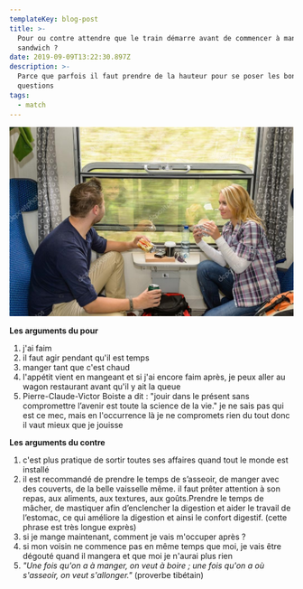 ```yaml
---
templateKey: blog-post
title: >-
  Pour ou contre attendre que le train démarre avant de commencer à manger son
  sandwich ?
date: 2019-09-09T13:22:30.897Z
description: >-
  Parce que parfois il faut prendre de la hauteur pour se poser les bonnes
  questions
tags:
  - match
---
```

![](/static/img/depositphotos_17417839-stock-photo-man-looking-out-the-train.jpg)

**Les arguments du pour**

1. j'ai faim
2. il faut agir pendant qu'il est temps
3. manger tant que c'est chaud
4. l'appétit vient en mangeant et si j'ai encore faim après, je peux aller au wagon restaurant avant qu'il y ait la queue
5. Pierre-Claude-Victor Boiste a dit : "jouir dans le présent sans compromettre l’avenir est toute la science de la vie." je ne sais pas qui est ce mec, mais en l'occurrence là je ne compromets rien du tout donc il vaut mieux que je jouisse

**Les arguments du contre**

1. c'est plus pratique de sortir toutes ses affaires quand tout le monde est installé
2. il est recommandé de prendre le temps de s’asseoir, de manger avec des couverts, de la belle vaisselle même. il faut prêter attention à son repas, aux aliments, aux textures, aux goûts.Prendre le temps de mâcher, de mastiquer afin d’enclencher la digestion et aider le travail de l’estomac, ce qui améliore la digestion et ainsi le confort digestif. (cette phrase est très longue exprès)
3. si je mange maintenant, comment je vais m'occuper après ?
4. si mon voisin ne commence pas en même temps que moi, je vais être dégouté quand il mangera et que moi je n'aurai plus rien
5. _"Une fois qu'on a à manger, on veut à boire ; une fois qu'on a où s'asseoir, on veut s'allonger."_ (proverbe tibétain)
